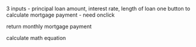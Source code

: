 3 inputs - principal loan amount, interest rate, length of loan
one button to calculate mortgage payment - need onclick

return monthly mortgage payment

calculate math equation

